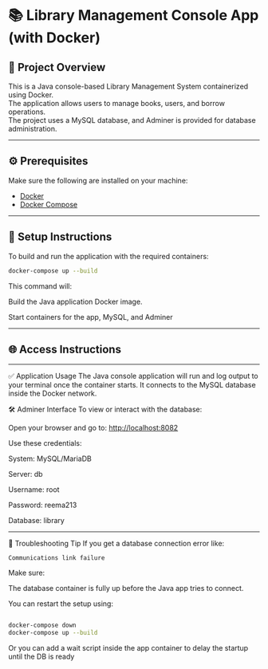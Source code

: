 # 📚 Library Management Console App (with Docker)

## 📝 Project Overview
This is a Java console-based Library Management System containerized using Docker.  
The application allows users to manage books, users, and borrow operations.  
The project uses a MySQL database, and Adminer is provided for database administration.

---

## ⚙️ Prerequisites

Make sure the following are installed on your machine:

- [Docker](https://www.docker.com/)
- [Docker Compose](https://docs.docker.com/compose/)

---

## 🚀 Setup Instructions

To build and run the application with the required containers:

```bash
docker-compose up --build
```
This command will:

Build the Java application Docker image.

Start containers for the app, MySQL, and Adminer

---

## 🌐 Access Instructions
---

✅ Application Usage
The Java console application will run and log output to your terminal once the container starts.
It connects to the MySQL database inside the Docker network.

🛠 Adminer Interface
To view or interact with the database:

Open your browser and go to: [http://localhost:8082](http://localhost:8082/)

Use these credentials:

System: MySQL/MariaDB

Server: db 

Username: root

Password: reema213

Database: library

---

🧩 Troubleshooting Tip
If you get a database connection error like:


```
Communications link failure
```
Make sure:

The database container is fully up before the Java app tries to connect.

You can restart the setup using:


```bash

docker-compose down
docker-compose up --build
```
Or you can add a wait script inside the app container to delay the startup until the DB is ready
